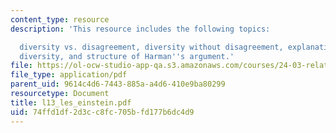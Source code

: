 ```yaml
---
content_type: resource
description: 'This resource includes the following topics:

  diversity vs. disagreement, diversity without disagreement, explanations of moral
  diversity, and structure of Harman''s argument.'
file: https://ol-ocw-studio-app-qa.s3.amazonaws.com/courses/24-03-relativism-reason-and-reality-spring-2005/74ffd1df2d3cc8fc705bfd177b6dc4d9_l13_les_einstein.pdf
file_type: application/pdf
parent_uid: 9614c4d6-7443-885a-a4d6-410e9ba80299
resourcetype: Document
title: l13_les_einstein.pdf
uid: 74ffd1df-2d3c-c8fc-705b-fd177b6dc4d9
---
```

